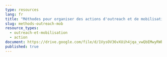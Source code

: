 ```yaml
---
type: resources
lang: fr
title: "Méthodes pour organiser des actions d'outreach et de mobilisation "
slug: methods-outreach-mob
resource_types:
  - outreach-et-mobilisation
  - action
document: https://drive.google.com/file/d/1VysOV36vXUih4jqa_vwQbEMwyRWbTS9F/view?usp=sharing
published: true
---
```

